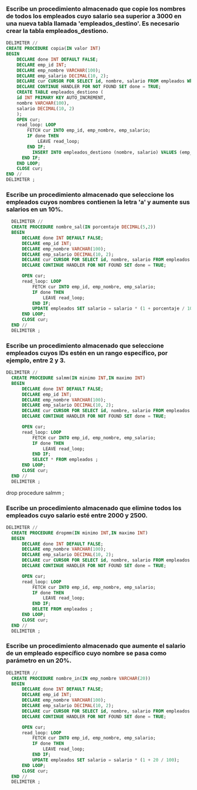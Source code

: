


### Escribe un procedimiento almacenado que copie los nombres de todos los empleados cuyo salario sea superior a 3000 en una nueva tabla llamada 'empleados_destino'. Es necesario crear la tabla empleados_destiono.

```sql
DELIMITER //
CREATE PROCEDURE copia(IN valor INT)
BEGIN
    DECLARE done INT DEFAULT FALSE;
    DECLARE emp_id INT;
    DECLARE emp_nombre VARCHAR(100);
    DECLARE emp_salario DECIMAL(10, 2);
    DECLARE cur CURSOR FOR SELECT id, nombre, salario FROM empleados Where valor<emp_salario;
    DECLARE CONTINUE HANDLER FOR NOT FOUND SET done = TRUE;
    CREATE TABLE empleados_destiono (
    id INT PRIMARY KEY AUTO_INCREMENT,
    nombre VARCHAR(100),
    salario DECIMAL(10, 2)
    );
    OPEN cur;
    read_loop: LOOP
        FETCH cur INTO emp_id, emp_nombre, emp_salario;
        IF done THEN
            LEAVE read_loop;
        END IF;
          INSERT INTO empleados_destiono (nombre, salario) VALUES (emp_nombre,emp_salario);
      END IF;
    END LOOP;
    CLOSE cur;
END //
DELIMITER ;
```

### Escribe un procedimiento almacenado que seleccione los empleados cuyos nombres contienen la letra 'a' y aumente sus salarios en un 10%.

```sql
  DELIMITER //
  CREATE PROCEDURE nombre_sal(IN porcentaje DECIMAL(5,2))
  BEGIN
      DECLARE done INT DEFAULT FALSE;
      DECLARE emp_id INT;
      DECLARE emp_nombre VARCHAR(100);
      DECLARE emp_salario DECIMAL(10, 2);
      DECLARE cur CURSOR FOR SELECT id, nombre, salario FROM empleados WHERE emp_nombre REGEXP '[aA]';
      DECLARE CONTINUE HANDLER FOR NOT FOUND SET done = TRUE;

      OPEN cur;
      read_loop: LOOP
          FETCH cur INTO emp_id, emp_nombre, emp_salario;
          IF done THEN
              LEAVE read_loop;
          END IF;
          UPDATE empleados SET salario = salario * (1 + porcentaje / 100) WHERE id = emp_id;
      END LOOP;
      CLOSE cur;
  END //
  DELIMITER ;
```

### Escribe un procedimiento almacenado que seleccione empleados cuyos IDs estén en un rango específico, por ejemplo, entre 2 y 3.

```sql
DELIMITER //
  CREATE PROCEDURE salmm(IN minimo INT,IN maximo INT)
  BEGIN
      DECLARE done INT DEFAULT FALSE;
      DECLARE emp_id INT;
      DECLARE emp_nombre VARCHAR(100);
      DECLARE emp_salario DECIMAL(10, 2);
      DECLARE cur CURSOR FOR SELECT id, nombre, salario FROM empleados where id Between minimo and maximo;
      DECLARE CONTINUE HANDLER FOR NOT FOUND SET done = TRUE;

      OPEN cur;
      read_loop: LOOP
          FETCH cur INTO emp_id, emp_nombre, emp_salario;
          IF done THEN
              LEAVE read_loop;
          END IF;
          SELECT * FROM empleados ;
      END LOOP;
      CLOSE cur;
  END //
  DELIMITER ;
```
 drop procedure salmm ;


### Escribe un procedimiento almacenado que elimine todos los empleados cuyo salario esté entre 2000 y 2500.

```sql
DELIMITER //
  CREATE PROCEDURE dropmm(IN minimo INT,IN maximo INT)
  BEGIN
      DECLARE done INT DEFAULT FALSE;
      DECLARE emp_nombre VARCHAR(100);
      DECLARE emp_salario DECIMAL(10, 2);
      DECLARE cur CURSOR FOR SELECT id, nombre, salario FROM empleados where salario Between minimo and maximo;
      DECLARE CONTINUE HANDLER FOR NOT FOUND SET done = TRUE;

      OPEN cur;
      read_loop: LOOP
          FETCH cur INTO emp_id, emp_nombre, emp_salario;
          IF done THEN
              LEAVE read_loop;
          END IF;
          DELETE FROM empleados ;
      END LOOP;
      CLOSE cur;
  END //
  DELIMITER ;

```

### Escribe un procedimiento almacenado que aumente el salario de un empleado específico cuyo nombre se pasa como parámetro en un 20%.

```sql
DELIMITER //
  CREATE PROCEDURE nombre_in(IN emp_nombre VARCHAR(20))
  BEGIN
      DECLARE done INT DEFAULT FALSE;
      DECLARE emp_id INT;
      DECLARE emp_nombre VARCHAR(100);
      DECLARE emp_salario DECIMAL(10, 2);
      DECLARE cur CURSOR FOR SELECT id, nombre, salario FROM empleados WHERE id = emp_id and emp_nombre=emp_nombre ;
      DECLARE CONTINUE HANDLER FOR NOT FOUND SET done = TRUE;

      OPEN cur;
      read_loop: LOOP
          FETCH cur INTO emp_id, emp_nombre, emp_salario;
          IF done THEN
              LEAVE read_loop;
          END IF;
          UPDATE empleados SET salario = salario * (1 + 20 / 100);
      END LOOP;
      CLOSE cur;
  END //
  DELIMITER ;
```

